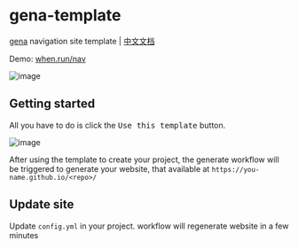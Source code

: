 # gena-template

[gena](https://github.com/x1ah/gena) navigation site template | [中文文档](https://github.com/x1ah/gena-template/blob/master/README_CN.md)

Demo: [when.run/nav](https://when.run/nav/)

![image](https://user-images.githubusercontent.com/14919255/114878771-29fe8980-9e33-11eb-834c-515379882664.png)

## Getting started

All you have to do is click the <kbd>Use this template</kbd> button.

![image](https://user-images.githubusercontent.com/14919255/114821045-8ee5bf80-9df2-11eb-9d17-d617c946b65e.png)

After using the template to create your project, the generate workflow will be triggered to generate your website, that available at `https://you-name.github.io/<repo>/`

## Update site

Update `config.yml` in your project. workflow will regenerate website in a few minutes

